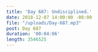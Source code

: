 ```yaml
---
title: 'Day 687: Undisciplined.'
date: 2018-12-07 14:00:00 -08:00
file: "/uploads/Day-687.mp3"
post: Day 687
duration: '00:04:06'
length: 3546525
---
```


